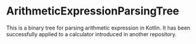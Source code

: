 # ArithmeticExpressionParsingTree
This is a binary tree for parsing arithmetic expression in Kotlin. It has been successfully applied to a calculator introduced in another repository.
